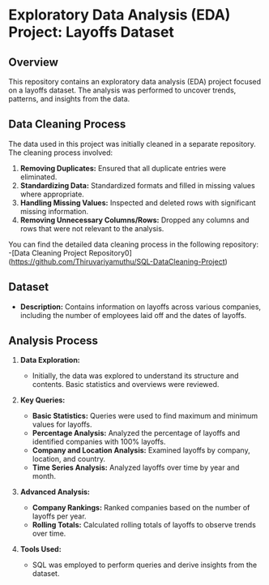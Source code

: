 # Exploratory Data Analysis (EDA) Project: Layoffs Dataset

## Overview
This repository contains an exploratory data analysis (EDA) project focused on a layoffs dataset. The analysis was performed to uncover trends, patterns, and insights from the data.

## Data Cleaning Process
The data used in this project was initially cleaned in a separate repository. The cleaning process involved:
1. **Removing Duplicates:** Ensured that all duplicate entries were eliminated.
2. **Standardizing Data:** Standardized formats and filled in missing values where appropriate.
3. **Handling Missing Values:** Inspected and deleted rows with significant missing information.
4. **Removing Unnecessary Columns/Rows:** Dropped any columns and rows that were not relevant to the analysis.

You can find the detailed data cleaning process in the following repository:  
-[Data Cleaning Project Repository0] (https://github.com/Thiruvariyamuthu/SQL-DataCleaning-Project)

## Dataset
- **Description:** Contains information on layoffs across various companies, including the number of employees laid off and the dates of layoffs.

## Analysis Process
1. **Data Exploration:**
   - Initially, the data was explored to understand its structure and contents. Basic statistics and overviews were reviewed.

2. **Key Queries:**
   - **Basic Statistics:** Queries were used to find maximum and minimum values for layoffs.
   - **Percentage Analysis:** Analyzed the percentage of layoffs and identified companies with 100% layoffs.
   - **Company and Location Analysis:** Examined layoffs by company, location, and country.
   - **Time Series Analysis:** Analyzed layoffs over time by year and month.

3. **Advanced Analysis:**
   - **Company Rankings:** Ranked companies based on the number of layoffs per year.
   - **Rolling Totals:** Calculated rolling totals of layoffs to observe trends over time.

4. **Tools Used:**
   - SQL was employed to perform queries and derive insights from the dataset.

